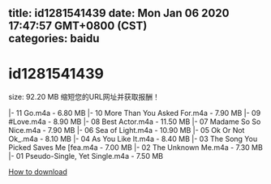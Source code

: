 
title: id1281541439
date: Mon Jan 06 2020 17:47:57 GMT+0800 (CST)    
categories: baidu
---

# id1281541439
size: 92.20 MB
 缩短您的URL网址并获取报酬！
 
|- 11 Go.m4a - 6.80 MB
|- 10 More Than You Asked For.m4a - 7.90 MB
|- 09 #Love.m4a - 8.90 MB
|- 08 Best Actor.m4a - 11.50 MB
|- 07 Madame So So Nice.m4a - 7.90 MB
|- 06 Sea of Light.m4a - 10.90 MB
|- 05 Ok Or Not Ok_.m4a - 8.10 MB
|- 04 As You Like It.m4a - 8.40 MB
|- 03 The Song You Picked Saves Me [fea.m4a - 7.00 MB
|- 02 The Unknown Me.m4a - 7.30 MB
|- 01 Pseudo-Single, Yet Single.m4a - 7.50 MB

[How to download](https://bpcam.bemobtrk.com/go/2ceec3aa-1ca2-46d6-b9ff-aaa5c184517c?jno=4758)